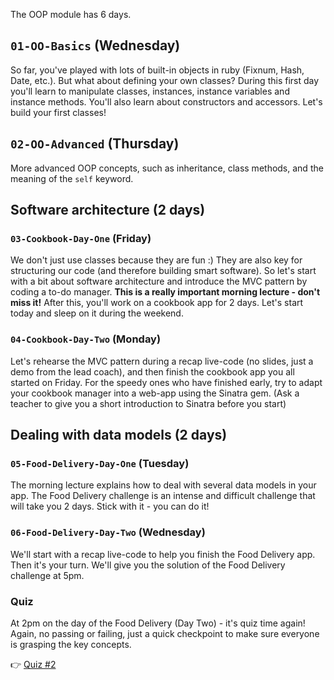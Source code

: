 The OOP module has 6 days.

## `01-OO-Basics` (Wednesday)

So far, you've played with lots of built-in objects in ruby (Fixnum, Hash, Date, etc.). But what about defining your own classes? During this first day you'll learn to manipulate classes, instances, instance variables and instance methods. You'll also learn about constructors and accessors. Let's build your first classes!

## `02-OO-Advanced` (Thursday)

More advanced OOP concepts, such as inheritance, class methods, and the meaning of the `self` keyword.

## Software architecture (2 days)

### `03-Cookbook-Day-One` (Friday)

We don't just use classes because they are fun :)
They are also key for structuring our code (and therefore building smart software). So let's start with a bit about software architecture and introduce the MVC pattern by coding a to-do manager. **This is a really important morning lecture - don't miss it!** After this, you'll work on a cookbook app for 2 days. Let's start today and sleep on it during the weekend.

### `04-Cookbook-Day-Two` (Monday)

Let's rehearse the MVC pattern during a recap live-code (no slides, just a demo from the lead coach), and then finish the cookbook app you all started on Friday. For the speedy ones who have finished early, try to adapt your cookbook manager into a web-app using the Sinatra gem. (Ask a teacher to give you a short introduction to Sinatra before you start)

## Dealing with data models (2 days)

### `05-Food-Delivery-Day-One` (Tuesday)

The morning lecture explains how to deal with several data models in your app. The Food Delivery challenge is an intense and difficult challenge that will take you 2 days. Stick with it - you can do it!

### `06-Food-Delivery-Day-Two` (Wednesday)

We'll start with a recap live-code to help you finish the Food Delivery app. Then it's your turn.
We'll give you the solution of the Food Delivery challenge at 5pm.

### Quiz

At 2pm on the day of the Food Delivery (Day Two) - it's quiz time again! Again, no passing or failing, just a quick checkpoint to make sure everyone is grasping the key concepts.

👉 [Quiz #2](https://github.com/lewagon/quizzes/raw/master/pdf/quizz-2.en.pdf)
